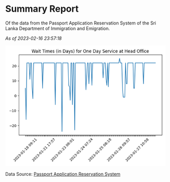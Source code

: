 # Summary Report

Of the data from the Passport Application Reservation System of the Sri Lanka Department of Immigration and Emigration.

*As of 2023-02-16 23:57:18*

![Wait Time Chart](summary.wait_time_chart.png)

Data Source: [Passport Application Reservation System](https://eservices.immigration.gov.lk:8443/appointment/pages/reservationApplication.xhtml)